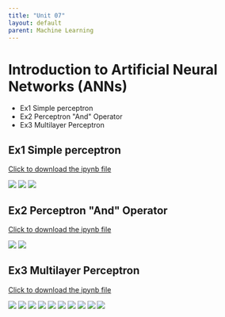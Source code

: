 ```yaml
---
title: "Unit 07"
layout: default
parent: Machine Learning
---
```


# Introduction to Artificial Neural Networks (ANNs)
+ Ex1 Simple perceptron 
+ Ex2 Perceptron "And" Operator 
+ Ex3 Multilayer Perceptron

## Ex1 Simple perceptron 
[Click to download the ipynb file](./Supplementary_Material/Unit07_Ex1_simple_perceptron.ipynb)

<img src="./Supplementary_Material/Images/Unit07_Ex1-1.jpg">
<img src="./Supplementary_Material/Images/Unit07_Ex1-2.jpg">
<img src="./Supplementary_Material/Images/Unit07_Ex1-3.jpg">

## Ex2 Perceptron "And" Operator 
[Click to download the ipynb file](./Supplementary_Material/Unit07_Ex2_perceptron_AND_operator.ipynb)

<img src="./Supplementary_Material/Images/Unit07_Ex2-1.jpg">
<img src="./Supplementary_Material/Images/Unit07_Ex2-2.jpg">

## Ex3 Multilayer Perceptron
[Click to download the ipynb file](./Supplementary_Material/Unit07_Ex3_multi_layer_Perceptron.ipynb)

<img src="./Supplementary_Material/Images/Unit07-Ex3-1.jpg">
<img src="./Supplementary_Material/Images/Unit07-Ex3-2.jpg">
<img src="./Supplementary_Material/Images/Unit07-Ex3-3.jpg">
<img src="./Supplementary_Material/Images/Unit07-Ex3-4.jpg">
<img src="./Supplementary_Material/Images/Unit07-Ex3-5.jpg">
<img src="./Supplementary_Material/Images/Unit07-Ex3-6.jpg">
<img src="./Supplementary_Material/Images/Unit07-Ex3-7.jpg">
<img src="./Supplementary_Material/Images/Unit07-Ex3-8.jpg">
<img src="./Supplementary_Material/Images/Unit07-Ex3-9.jpg">
<img src="./Supplementary_Material/Images/Unit07-Ex3-10.jpg">

